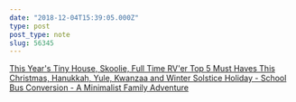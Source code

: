 ```yaml
---
date: "2018-12-04T15:39:05.000Z"
type: post 
post_type: note
slug: 56345
---
```

 [This Year&#39;s Tiny House, Skoolie, Full Time RV&#39;er Top 5 Must Haves This Christmas, Hanukkah, Yule, Kwanzaa and Winter Solstice Holiday - School Bus Conversion - A Minimalist Family Adventure](http://trebventure.com/top-5-must-haves-for-tiny-living/)
